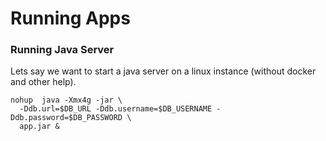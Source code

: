 # Running Apps



### Running Java Server

Lets say we want to start a java server on a linux instance \(without docker and other help\).

```
nohup  java -Xmx4g -jar \
  -Ddb.url=$DB_URL -Ddb.username=$DB_USERNAME -Ddb.password=$DB_PASSWORD \
  app.jar &
```



